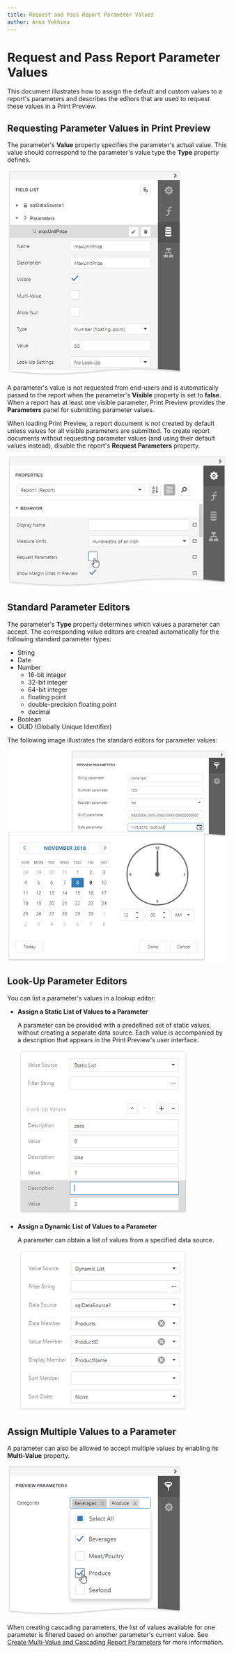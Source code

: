 ```yaml
---
title: Request and Pass Report Parameter Values
author: Anna Vekhina
---
```

# Request and Pass Report Parameter Values

This document illustrates how to assign the default and custom values to a report's parameters and describes the editors that are used to request these values in a Print Preview.

## Requesting Parameter Values in Print Preview
The parameter's **Value** property specifies the parameter's actual value. This value should correspond to the parameter's value type the **Type** property defines.

![](../../../../images/eurd-web-parameters-settings.png)

A parameter's value is not requested from end-users and is automatically passed to the report when the parameter's **Visible** property is set to **false**. When a report has at least one visible parameter, Print Preview provides the **Parameters** panel for submitting parameter values.

When loading Print Preview, a report document is not created by default unless values for all visible parameters are submitted. To create report documents without requesting parameter values (and using their default values instead), disable the report's **Request Parameters** property.

![](../../../../images/eurd-web-parameters-report-request-parameters.png)

## Standard Parameter Editors

The parameter's **Type** property determines which values a parameter can accept. The corresponding value editors are created automatically for the following standard parameter types:

* String
* Date
* Number
	* 16-bit integer
	* 32-bit integer
	* 64-bit integer
	* floating point
	* double-precision floating point
	* decimal
* Boolean
* GUID (Globally Unique Identifier)

The following image illustrates the standard editors for parameter values:

![](../../../../images/eurd-web-parameters-standard-editors.png)

## Look-Up Parameter Editors
You can list a parameter's values in a lookup editor:

* **Assign a Static List of Values to a Parameter**
	
	A parameter can be provided with a predefined set of static values, without creating a separate data source. Each value is accompanied by a description that appears in the Print Preview's user interface.
	
	![](../../../../images/eurd-web-parameters-static-values.png)
	
* **Assign a Dynamic List of Values to a Parameter**
	
	A parameter can obtain a list of values from a specified data source.
	
	![](../../../../images/eurd-web-parameters-dynamic-values.png)

## Assign Multiple Values to a Parameter

A parameter can also be allowed to accept multiple values by enabling its **Multi-Value** property.

![](../../../../images/eurd-web-parameters-multi-value-editor.png)

When creating cascading parameters, the list of values available for one parameter is filtered based on another parameter's current value. See [Create Multi-Value and Cascading Report Parameters](multi-value-and-cascading-parameters.md) for more information.